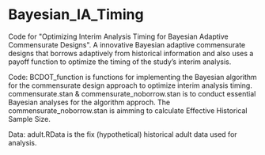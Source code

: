 # Bayesian_IA_Timing
Code for "Optimizing Interim Analysis Timing for Bayesian Adaptive Commensurate Designs". A innovative Bayesian adaptive commensurate designs that borrows adaptively from historical information and also uses a payoff function to optimize the timing of the study’s interim analysis.

Code:
BCDOT_function is functions for implementing the Bayesian algorithm for the commensurate design approach to optimize interim analysis timing.
commensurate.stan & commensurate_noborrow.stan is to conduct essential Bayesian analyses for the algorithm approch. The commensurate_noborrow.stan is aimming to calculate Effective Historical Sample Size.

Data:
adult.RData is the fix (hypothetical) historical adult data used for analysis.
